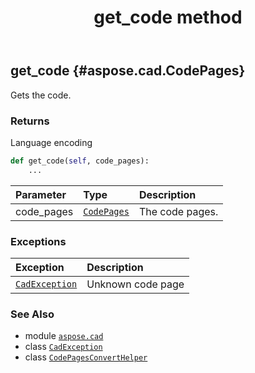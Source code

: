 ﻿---
title: get_code method
second_title: Aspose.CAD for Python via .NET API References
description: 
type: docs
weight: 20
url: /aspose.cad/codepagesconverthelper/get_code/
is_root: false
---

## get_code {#aspose.cad.CodePages}

Gets the code.


### Returns 


Language encoding


```python
def get_code(self, code_pages):
    ...
```


| Parameter | Type | Description |
| :- | :- | :- |
| code_pages | [`CodePages`](/cad/python-net/aspose.cad/codepages) | The code pages. |
### Exceptions
| Exception | Description |
| :- | :- |
| [`CadException`](/cad/python-net/aspose.cad.cadexceptions.imageformats/cadexception) | Unknown code page |





### See Also
* module [`aspose.cad`](../../)
* class [`CadException`](/cad/python-net/aspose.cad.cadexceptions.imageformats/cadexception)
* class [`CodePagesConvertHelper`](/cad/python-net/aspose.cad/codepagesconverthelper)
